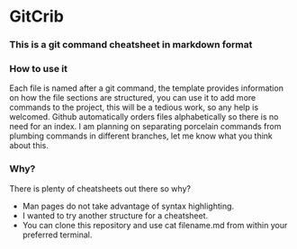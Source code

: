 # GitCrib

### This is a git command cheatsheet in markdown format

### How to use it
Each file is named after a git command, the template provides information on how the file sections are structured, you can use it to add more commands to the project, this will be a tedious work, so any help is welcomed. Github automatically orders files alphabetically so there is no need for an index. I am planning on separating porcelain commands from plumbing commands in different branches, let me know what you think about this.

### Why?
There is plenty of cheatsheets out there so why?

* Man pages do not take advantage of syntax highlighting.
* I wanted to try another structure for a cheatsheet.
* You can clone this repository and use cat filename.md from within your preferred terminal.
